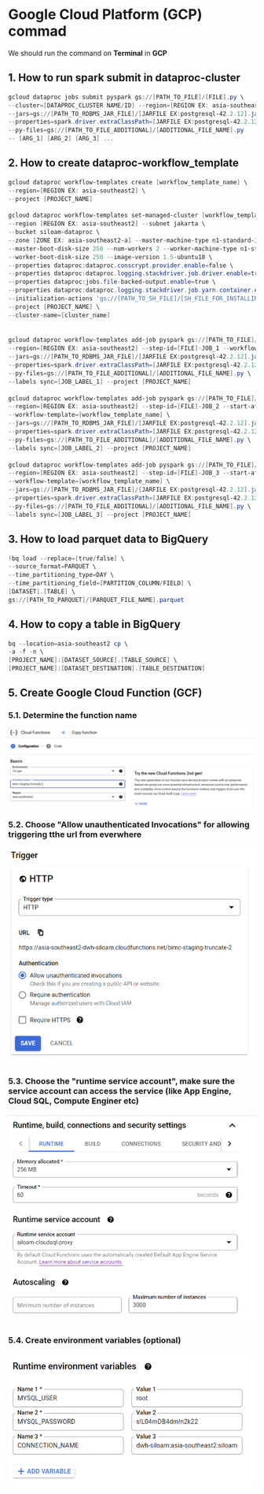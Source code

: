 # Google Cloud Platform (GCP) commad
We should run the command on **Terminal** in **GCP**

## 1. How to run spark submit in dataproc-cluster
```powershell
gcloud dataproc jobs submit pyspark gs://[PATH_TO_FILE]/[FILE].py \
--cluster=[DATAPROC_CLUSTER NAME/ID] --region=[REGION EX: asia-southeast2] \
--jars=gs://[PATH_TO_RDBMS_JAR_FILE]/[JARFILE EX:postgresql-42.2.12].jar \
--properties=spark.driver.extraClassPath=[JARFILE EX:postgresql-42.2.12].jar \
--py-files=gs://[PATH_TO_FILE_ADDITIONAL]/[ADDITIONAL_FILE_NAME].py
-- [ARG_1] [ARG_2] [ARG_3] ...
```

## 2. How to create dataproc-workflow_template
```powershell
gcloud dataproc workflow-templates create [workflow_template_name] \
--region=[REGION EX: asia-southeast2] \
--project [PROJECT_NAME] 

gcloud dataproc workflow-templates set-managed-cluster [workflow_template_name] \
--region [REGION EX: asia-southeast2] --subnet jakarta \
--bucket siloam-dataproc \
--zone [ZONE EX: asia-southeast2-a] --master-machine-type n1-standard-1 \
--master-boot-disk-size 250 --num-workers 2 --worker-machine-type n1-standard-1 \
--worker-boot-disk-size 250 --image-version 1.5-ubuntu18 \
--properties dataproc:dataproc.conscrypt.provider.enable=false \
--properties dataproc:dataproc.logging.stackdriver.job.driver.enable=true \
--properties dataproc:jobs.file-backed-output.enable=true \
--properties dataproc:dataproc.logging.stackdriver.job.yarn.container.enable=true \
--initialization-actions 'gs://[PATH_TO_SH_FILE]/[SH_FILE_FOR_INSTALLING_LIBRARY].sh' \
--project [PROJECT_NAME] \
--cluster-name=[cluster_name]


gcloud dataproc workflow-templates add-job pyspark gs://[PATH_TO_FILE]/[FILE]-JOB_1.py \
--region=[REGION EX: asia-southeast2] --step-id=[FILE]-JOB_1 --workflow-template=[workflow_template_name] \
--jars=gs://[PATH_TO_RDBMS_JAR_FILE]/[JARFILE EX:postgresql-42.2.12].jar \
--properties=spark.driver.extraClassPath=[JARFILE EX:postgresql-42.2.12].jar \
--py-files=gs://[PATH_TO_FILE_ADDITIONAL]/[ADDITIONAL_FILE_NAME].py \
--labels sync=[JOB_LABEL_1] --project [PROJECT_NAME]

gcloud dataproc workflow-templates add-job pyspark gs://[PATH_TO_FILE]/[FILE]-JOB_2.py \
--region=[REGION EX: asia-southeast2] --step-id=[FILE]-JOB_2 --start-after=[FILE]-JOB_1 \
--workflow-template=[workflow_template_name] \
--jars=gs://[PATH_TO_RDBMS_JAR_FILE]/[JARFILE EX:postgresql-42.2.12].jar \
--properties=spark.driver.extraClassPath=[JARFILE EX:postgresql-42.2.12].jar \
--py-files=gs://[PATH_TO_FILE_ADDITIONAL]/[ADDITIONAL_FILE_NAME].py \
--labels sync=[JOB_LABEL_2] --project [PROJECT_NAME]

gcloud dataproc workflow-templates add-job pyspark gs://[PATH_TO_FILE]/[FILE]-JOB_3.py \
--region=[REGION EX: asia-southeast2] --step-id=[FILE]-JOB_3 --start-after=[FILE]-JOB_2 \
--workflow-template=[workflow_template_name] \
--jars=gs://[PATH_TO_RDBMS_JAR_FILE]/[JARFILE EX:postgresql-42.2.12].jar \
--properties=spark.driver.extraClassPath=[JARFILE EX:postgresql-42.2.12].jar \
--py-files=gs://[PATH_TO_FILE_ADDITIONAL]/[ADDITIONAL_FILE_NAME].py \
--labels sync=[JOB_LABEL_3] --project [PROJECT_NAME]
``` 


## 3. How to load parquet data to BigQuery
```powershell
!bq load --replace=[true/false] \
--source_format=PARQUET \
--time_partitioning_type=DAY \
--time_partitioning_field=[PARTITION_COLUMN/FIELD] \
[DATASET].[TABLE] \
gs://[PATH_TO_PARQUET]/[PARQUET_FILE_NAME].parquet
``` 

## 4. How to copy a table in BigQuery
```powershell
bq --location=asia-southeast2 cp \
-a -f -n \
[PROJECT_NAME]:[DATASET_SOURCE].[TABLE_SOURCE] \
[PROJECT_NAME]:[DATASET_DESTINATION].[TABLE_DESTINATION]
``` 

## 5. Create Google Cloud Function (GCF)
### 5.1. Determine the function name
<img src="image/gcf_1.png">

### 5.2. Choose "Allow unauthenticated Invocations" for allowing triggering tthe url from everwhere
<img src="image/gcf_2.png">

### 5.3. Choose the "runtime service account", make sure the service account can access the service (like App Engine, Cloud SQL, Compute Enginer etc)
<img src="image/gcf_3.png">

### 5.4. Create environment variables (optional)
<img src="image/gcf_4.png">
